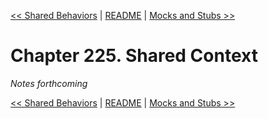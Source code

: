 [&lt;&lt; Shared Behaviors](ch224-shared-behaviors.md) | [README](README.md) | [Mocks and Stubs &gt;&gt;](ch226-mocks-and-stubs.md)

# Chapter 225. Shared Context

*Notes forthcoming*

[&lt;&lt; Shared Behaviors](ch224-shared-behaviors.md) | [README](README.md) | [Mocks and Stubs &gt;&gt;](ch226-mocks-and-stubs.md)